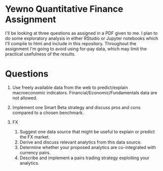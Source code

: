 # Yewno Quantitative Finance Assignment

I'll be looking at three questions as assigned in a PDF given to me. I plan to do some exploratory analysis in either RStudio or Jupyter notebooks which I'll compile to html and include in this repository. Throughout the assignment I'm going to avoid using for-pay data, which may limit the practical usefulness of the results.

# Questions

1. Use freely available data from the web to predict/explain macroeconomic indicators. Financial/Economic/Fundamentals data are not allowed.

2. Implement one Smart Beta strategy and discuss pros and cons compared to a chosen benchmark.

3. FX
	1. Suggest one data source that might be useful to explain or predict the FX market.
	2. Derive and discuss relevant analytics from this data source.
	3. Determine whether your proposed analytics are co-integrated with currency pairs.
	4. Describe and implement a pairs trading strategy exploiting your analytics.
